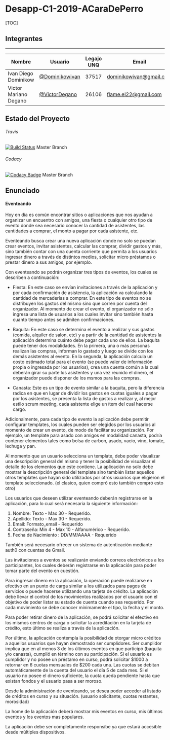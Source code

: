 # Desapp-C1-2019-ACaraDePerro

[TOC]

## Integrantes
- - -
   Nombre            |						Usuario						| Legajo UNQ |							Email
---------------------|--------------------------------------------------|------------|----------------------------------------------------------
Ivan Diego Dominikow |[@Dominikowivan](https://github.com/Dominikowivan)|    37517   | [dominikowivan@gmail.com](mailto:dominikowivan@gmail.com)
Victor Mariano Degano| [@VictorDegano](https://github.com/VictorDegano) |    26106   | [flame.el22@gmail.com](mailto:flame.el22@gmail.com)

## Estado del Proyecto

###### Travis
[![Build Status](https://travis-ci.com/VictorDegano/desapp-groupA-2019S1.svg?token=drGKKQpy8a3rz3mat6Cb&branch=master)](https://travis-ci.com/VictorDegano/desapp-groupA-2019S1) Master Branch

###### Codacy
[![Codacy Badge](https://api.codacy.com/project/badge/Grade/47b2d81337374aed89c69ab5251f75ee)](https://www.codacy.com?utm_source=github.com&amp;utm_medium=referral&amp;utm_content=VictorDegano/desapp-groupA-backend&amp;utm_campaign=Badge_Grade) Master Branch


## Enunciado

#### Eventeando

Hoy en día es común encontrar sitios o aplicaciones que nos ayudan a organizar un encuentro con amigos, una fiesta o cualquier otro tipo de evento donde sea necesario conocer la cantidad de asistentes, las cantidades a comprar, el monto a pagar por cada asistente, etc.

Eventeando busca crear una nueva aplicación donde no solo se puedan crear eventos, invitar asistentes, calcular las comprar, dividir gastos y más, sino también contar con una cuenta corriente que permita a los usuarios ingresar dinero a través de distintos medios, solicitar micro préstamos o prestar dinero a sus amigos, por ejemplo.

Con eventeando se podrán organizar tres tipos de eventos, los cuales se describen a continuación:

- Fiesta: En este caso se envían invitaciones a través de la aplicación y por cada confirmación de asistencia, la aplicación va calculando la cantidad de mercaderías a comprar. En este tipo de eventos no se distribuyen los gastos del mismo sino que corren por cuenta del organizador. Al momento de crear el evento, el organizador no sólo ingresa una lista de usuarios a los cuales invitar sino también hasta cuanto tiempo antes se admiten confirmaciones.

- Baquita: En este caso se determina el evento a realizar y sus gastos (comida, alquiler de salon, etc) y a partir de la cantidad de asistentes la aplicación determina cuánto debe pagar cada uno de ellos.
La baquita puede tener dos modalidades. En la primera, una o más personas realizan las compras, informan lo gastado y luego se divide con los demás asistentes al evento. En la segunda, la aplicación calcula un costo estimado total para el evento (se puede valer de información propia o ingresada por los usuarios), crea una cuenta común a la cual deberán girar su parte los asistentes y una vez reunido el dinero, el organizador puede disponer de los msmos para las compras.

- Canasta: Este es un tipo de evento similar a la baquita, pero la diferencia radica en que en lugar de dividir los gastos en cuotas iguales a pagar por los asistentes, se presenta la lista de gastos a realizar y, al mejor estilo scrum meeting, cada asistente elige un ítem del cual hacerse cargo.

Adicionalmente, para cada tipo de evento la aplicación debe permitir configurar templates, los cuales pueden ser elegidos por los usuarios al momento de crear un evento, de modo de facilitar su organización. Por ejemplo, un template para asado con amigos en modalidad canasta, podría contener elementos tales como bolsa de carbon, asado, vacio, vino, tomate, lechuga y pan.

Al momento que un usuario selecciona un template, debe poder visualizar una descripción general del mismo y tener la posibilidad de visualizar el detalle de los elementos que este contiene. La aplicación no solo debe mostrar la descripción general del template sino también listar aquellos otros templates que hayan sido utilizados por otros usuarios que eligieron el template seleccionado. (el clasico, quien compró esto también compró esto otro)

Los usuarios que deseen utilizar eventeando deberán registrarse en la aplicación, para lo cual será necesaria la siguiente información:
1. Nombre: Texto -  Max 30 -  Requerido.
2. Apellido: Texto -  Max 30 -  Requerido.
3. Email: Formato_email - Requerido
4. Contraseña: Min 4 - Max 10 - Alfanumérico - Requerido.
5. Fecha de Nacimiento : DD/MM/AAAA - Requerido

También será necesario ofrecer un sistema de autenticación mediante auth0 con cuentas de Gmail.

Las invitaciones a eventos se realizarán enviando correos electrónicos a los participantes, los cuales deberán registrarse en la aplicación para poder tomar parte del evento en cuestión.

Para ingresar dinero en la aplicación, la operación puede realizarse en efectivo en un punto de carga similar a los utilizados para pagos de servicios o puede hacerse utilizando una tarjeta de crédito. La aplicación debe llevar el control de los movimientos realizados por el usuario con el objetivo de poder listar su estado de cuenta cuando sea requerido. Por cada movimiento se debe conocer mínimamente el tipo, la fecha y el monto.

Para poder retirar dinero de la aplicación, se podrá solicitar el efectivo en los mismos centros de carga o solicitar la acreditación en la tarjeta de crédito, esto último se realiza a través de la aplicación.

Por último, la aplicación contempla la posibilidad de otorgar micro créditos a aquellos usuarios que hayan demostrado ser cumplidores. Ser cumplidor implica que en al menos 3 de los últimos eventos en que participó (baquita y/o canasta), cumplió en término con su participación. Si el usuario es cumplidor y no posee un préstamo en curso, podrá solicitar $1000 a retornar en 6 cuotas mensuales de $200 cada una. Las cuotas se debitan automáticamente de la cuenta del usuario el día 5 de cada mes. Si el usuario no posee el dinero suficiente, la cuota queda pendiente hasta que existan fondos y el usuario pasa a ser moroso.

Desde la administración de eventeando, se desea poder acceder al listado de créditos en curso y su situación. (usuario solicitante, cuotas restantes, morosidad)

La home de la aplicación deberá mostrar mis eventos en curso, mis últimos eventos y los eventos mas populares.

La aplicación debe ser completamente responsibe ya que estará accesible desde múltiples dispositivos.
